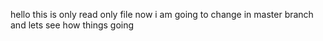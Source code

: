 hello this is only read only file
now i am going to change in master branch 
and lets see how things going 
